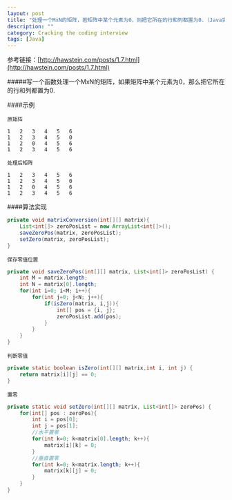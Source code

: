 ```yaml
---
layout: post
title: "处理一个MxN的矩阵，若矩阵中某个元素为0，则把它所在的行和列都置为0.（Java实现）"
description: ""
category: Cracking the coding interview
tags: [Java]
---
```



参考链接：[http://hawstein.com/posts/1.7.html](http://hawstein.com/posts/1.7.html)

#####写一个函数处理一个MxN的矩阵，如果矩阵中某个元素为0，那么把它所在的行和列都置为0.

####示例
    
`原矩阵`
    
    1   2   3   4   5   6
    1   2   3   4   5   0
    1   2   0   4   5   6
    1   2   3   4   5   6

`处理后矩阵`
    
    1   2   3   4   5   6
    1   2   3   4   5   0
    1   2   0   4   5   6
    1   2   3   4   5   6

####算法实现
```java
private void matrixConversion(int[][] matrix){
    List<int[]> zeroPosList = new ArrayList<int[]>();
    saveZeroPos(matrix, zeroPosList);
    setZero(matrix, zeroPosList);
}
```

`保存零值位置`
```java
private void saveZeroPos(int[][] matrix, List<int[]> zeroPosList) {
    int M = matrix.length;
    int N = matrix[0].length;
    for(int i=0; i<M; i++){
        for(int j=0; j<N; j++){
            if(isZero(matrix, i,j)){
                int[] pos = {i, j};
                zeroPosList.add(pos);
            }
        }
    }
}
```

`判断零值`

```java
private static boolean isZero(int[][] matrix,int i, int j) {
    return matrix[i][j] == 0;
}
```

`置零`

```java
private static void setZero(int[][] matrix, List<int[]> zeroPos) {
    for(int[] pos : zeroPos){
        int i = pos[0];
        int j = pos[1];
        //水平置零
        for(int k=0; k<matrix[0].length; k++){
            matrix[i][k] = 0;
        }
        //垂直置零
        for(int k=0; k<matrix.length; k++){
            matrix[k][j] = 0;
        }
    }
}
```